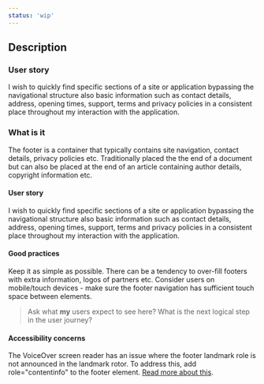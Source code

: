 ```yaml
---
status: 'wip'
---
```


## Description

### User story

I wish to quickly find specific sections of a site or application bypassing the navigational structure also basic information such as contact details, address, opening times, support, terms and privacy policies in a consistent place throughout my interaction with the application.

### What is it

The footer is a container that typically contains site navigation, contact details, privacy policies etc.
Traditionally placed the the end of a document but can also be placed at the end of an article containing author details, copyright information etc.

#### User story

I wish to quickly find specific sections of a site or application bypassing the navigational structure also basic information such as contact details, address, opening times, support, terms and privacy policies in a consistent place throughout my interaction with the application.

#### Good practices

Keep it as simple as possible. There can be a tendency to over-fill footers with extra information, logos of partners etc.
Consider users on mobile/touch devices - make sure the footer navigation has sufficient touch space between elements.

> Ask what **my** users expect to see here?
> What is the next logical step in the user journey?

#### Accessibility concerns

The VoiceOver screen reader has an issue where the footer landmark role is not announced in the landmark rotor. To address this, add role="contentinfo" to the footer element. [Read more about this](https://developer.mozilla.org/en-US/docs/Web/HTML/Element/footer).
